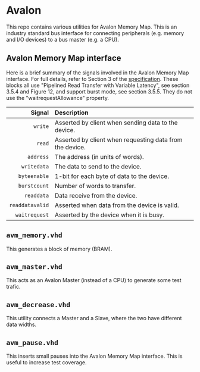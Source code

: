 # Avalon
This repo contains various utilities for Avalon Memory Map. This is
an industry standard bus interface for connecting peripherals (e.g. memory and
I/O devices) to a bus master (e.g. a CPU).

## Avalon Memory Map interface
Here is a brief summary of the signals involved in the Avalon Memory Map
interface.  For full details, refer to Section 3 of the
[specification](Avalon_Interface_Specifications.pdf).
These blocks all use "Pipelined Read Transfer with Variable Latency",
see section 3.5.4 and Figure 12, and support burst mode, see section 3.5.5.
They do not use the "waitrequestAllowance" property.

Signal | Description
-----: | :---------
`write`         | Asserted by client when sending data to the device.
`read`          | Asserted by client when requesting data from the device.
`address`       | The address (in units of words).
`writedata`     | The data to send to the device.
`byteenable`    | 1-bit for each byte of data to the device.
`burstcount`    | Number of words to transfer.
`readdata`      | Data receive from the device.
`readdatavalid` | Asserted when data from the device is valid.
`waitrequest`   | Asserted by the device when it is busy.

## `avm_memory.vhd`
This generates a block of memory (BRAM).

## `avm_master.vhd`
This acts as an Avalon Master (instead of a CPU) to generate some test trafic.

## `avm_decrease.vhd`
This utility connects a Master and a Slave, where the two have different data widths.

## `avm_pause.vhd`
This inserts small pauses into the Avalon Memory Map interface. This is useful to
increase test coverage.

